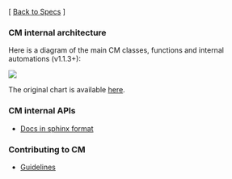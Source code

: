 [ [Back to Specs](README.md) ]

### CM internal architecture

Here is a diagram of the main CM classes, functions and internal automations (v1.1.3+):

![](https://cKnowledge.org/images/cm-diagram-v0.7.24.png)

The original chart is available [here](https://lucid.app/lucidchart/d95cf6bb-9beb-435b-80c0-1a7140dcf7ae/edit?invitationId=inv_4d177cce-595a-4a4a-8194-69abee06d2c7).

### CM internal APIs

* [Docs in sphinx format](https://cknowledge.org/docs/cm/api/cmind.html)


### Contributing to CM

* [Guidelines](../../CONTRIBUTING.md)
